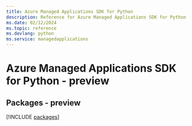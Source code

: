 ```yaml
---
title: Azure Managed Applications SDK for Python
description: Reference for Azure Managed Applications SDK for Python
ms.date: 02/12/2024
ms.topic: reference
ms.devlang: python
ms.service: managedapplications
---
```

# Azure Managed Applications SDK for Python - preview
## Packages - preview
[!INCLUDE [packages](managed-applications-index.md)]